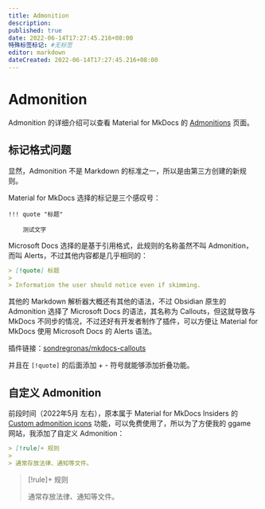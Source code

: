 ```yaml
---
title: Admonition
description:
published: true
date: 2022-06-14T17:27:45.216+08:00
特殊标签标记: #无标签
editor: markdown
dateCreated: 2022-06-14T17:27:45.216+08:00
---
```


# Admonition

Admonition 的详细介绍可以查看 Material for MkDocs 的 [Admonitions](https://squidfunk.github.io/mkdocs-material/reference/admonitions/) 页面。

## 标记格式问题

显然，Admonition 不是 Markdown 的标准之一，所以是由第三方创建的新规则。

Material for MkDocs 选择的标记是三个感叹号：

``` text
!!! quote "标题"

    测试文字
```

Microsoft Docs 选择的是基于引用格式，此规则的名称虽然不叫 Admonition，而叫 Alerts，不过其他内容都是几乎相同的：

``` markdown
> [!quote] 标题
>
> Information the user should notice even if skimming.
```

其他的 Markdown 解析器大概还有其他的语法，不过 Obsidian 原生的 Admonition 选择了 Microsoft Docs 的语法，其名称为 Callouts，但这就导致与 MkDocs 不同步的情况，不过还好有开发者制作了插件，可以方便让 Material for MkDocs 使用 Microsoft Docs 的 Alerts 语法。

插件链接：[sondregronas/mkdocs-callouts](https://github.com/sondregronas/mkdocs-callouts)

并且在 `[!quote]` 的后面添加 + - 符号就能够添加折叠功能。

## 自定义 Admonition

前段时间（2022年5月 左右），原本属于 Material for MkDocs Insiders 的 [Custom admonition icons](https://squidfunk.github.io/mkdocs-material/reference/admonitions/#admonition-icons) 功能，可以免费使用了，所以为了方便我的 ggame 网站，我添加了自定义 Admonition：

``` markdown
> [!rule]+ 规则
>
> 通常存放法律、通知等文件。
```

> [!rule]+ 规则
>
> 通常存放法律、通知等文件。
